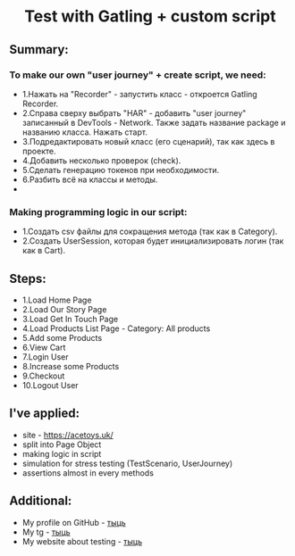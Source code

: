 <h1 align="center"> Test with Gatling + custom script </h1>


## Summary:

### To make our own "user journey" + create script, we need:
- 1.Нажать на "Recorder" - запустить класс - откроется Gatling Recorder.
- 2.Справа сверху выбрать "HAR" - добавить "user journey" записанный в DevTools - Network. Также задать название package и названию класса. Нажать старт.
- 3.Подредактировать новый класс (его сценарий), так как здесь в проекте.
- 4.Добавить несколько проверок (check).
- 5.Сделать генерацию токенов при необходимости.
- 6.Разбить всё на классы и методы.
- 
### Making programming logic in our script:

- 1.Создать csv файлы для сокращения метода (так как в Category).
- 2.Создать UserSession, которая будет инициализировать логин (так как в Cart).


## Steps:

- 1.Load Home Page
- 2.Load Our Story Page
- 3.Load Get In Touch Page
- 4.Load Products List Page - Category: All products
- 5.Add some Products
- 6.View Cart
- 7.Login User
- 8.Increase some Products
- 9.Checkout
- 10.Logout User

## I've applied:

- site - https://acetoys.uk/
- split into Page Object
- making logic in script
- simulation for stress testing (TestScenario, UserJourney)
- assertions almost in every methods


## Additional:

- My profile on GitHub - [тыць](https://github.com/nick8787)
- My tg - [тыць](https://t.me/nick8787)
- My website about testing - [тыць](https://www.testing87.online/)
